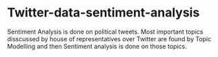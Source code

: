 # Twitter-data-sentiment-analysis
Sentiment Analysis is done on political tweets.
Most important topics disscussed by house of representatives over Twitter are found by Topic Modelling and then Sentiment analysis is done on those topics.
